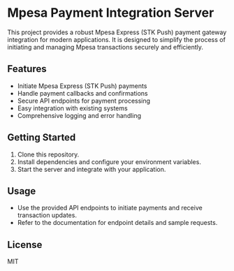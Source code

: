 # Mpesa Payment Integration Server

This project provides a robust Mpesa Express (STK Push) payment gateway integration for modern applications. It is designed to simplify the process of initiating and managing Mpesa transactions securely and efficiently.

## Features
- Initiate Mpesa Express (STK Push) payments
- Handle payment callbacks and confirmations
- Secure API endpoints for payment processing
- Easy integration with existing systems
- Comprehensive logging and error handling

## Getting Started
1. Clone this repository.
2. Install dependencies and configure your environment variables.
3. Start the server and integrate with your application.

## Usage
- Use the provided API endpoints to initiate payments and receive transaction updates.
- Refer to the documentation for endpoint details and sample requests.

## License
MIT
